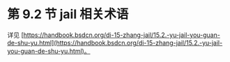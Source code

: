 # 第 9.2 节 jail 相关术语

详见 [https://handbook.bsdcn.org/di-15-zhang-jail/15.2.-yu-jail-you-guan-de-shu-yu.html](https://handbook.bsdcn.org/di-15-zhang-jail/15.2.-yu-jail-you-guan-de-shu-yu.html)。